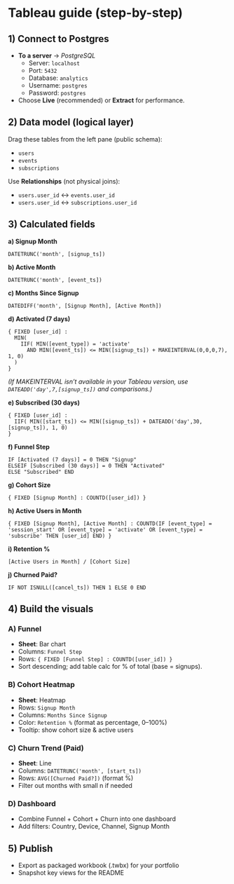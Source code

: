 # Tableau guide (step-by-step)

## 1) Connect to Postgres
- **To a server** → *PostgreSQL*
  - Server: `localhost`
  - Port: `5432`
  - Database: `analytics`
  - Username: `postgres`
  - Password: `postgres`
- Choose **Live** (recommended) or **Extract** for performance.

## 2) Data model (logical layer)
Drag these tables from the left pane (public schema):
- `users`
- `events`
- `subscriptions`

Use **Relationships** (not physical joins):
- `users.user_id` ↔ `events.user_id`
- `users.user_id` ↔ `subscriptions.user_id`

## 3) Calculated fields
**a) Signup Month**
```tableau
DATETRUNC('month', [signup_ts])
```

**b) Active Month**
```tableau
DATETRUNC('month', [event_ts])
```

**c) Months Since Signup**
```tableau
DATEDIFF('month', [Signup Month], [Active Month])
```

**d) Activated (7 days)**
```tableau
{ FIXED [user_id] :
  MIN(
    IIF( MIN([event_type]) = 'activate'
      AND MIN([event_ts]) <= MIN([signup_ts]) + MAKEINTERVAL(0,0,0,7), 1, 0)
  )
}
```
*(If MAKEINTERVAL isn’t available in your Tableau version, use `DATEADD('day',7,[signup_ts])` and comparisons.)*

**e) Subscribed (30 days)**
```tableau
{ FIXED [user_id] :
  IIF( MIN([start_ts]) <= MIN([signup_ts]) + DATEADD('day',30,[signup_ts]), 1, 0)
}
```

**f) Funnel Step**
```tableau
IF [Activated (7 days)] = 0 THEN "Signup"
ELSEIF [Subscribed (30 days)] = 0 THEN "Activated"
ELSE "Subscribed" END
```

**g) Cohort Size**
```tableau
{ FIXED [Signup Month] : COUNTD([user_id]) }
```

**h) Active Users in Month**
```tableau
{ FIXED [Signup Month], [Active Month] : COUNTD(IF [event_type] = 'session_start' OR [event_type] = 'activate' OR [event_type] = 'subscribe' THEN [user_id] END) }
```

**i) Retention %**
```tableau
[Active Users in Month] / [Cohort Size]
```

**j) Churned Paid?**
```tableau
IF NOT ISNULL([cancel_ts]) THEN 1 ELSE 0 END
```

## 4) Build the visuals
### A) Funnel
- **Sheet**: Bar chart
- Columns: `Funnel Step`
- Rows: `{ FIXED [Funnel Step] : COUNTD([user_id]) }`
- Sort descending; add table calc for % of total (base = signups).

### B) Cohort Heatmap
- **Sheet**: Heatmap
- Rows: `Signup Month`
- Columns: `Months Since Signup`
- Color: `Retention %` (format as percentage, 0–100%)
- Tooltip: show cohort size & active users

### C) Churn Trend (Paid)
- **Sheet**: Line
- Columns: `DATETRUNC('month', [start_ts])`
- Rows: `AVG([Churned Paid?])` (format %)
- Filter out months with small n if needed

### D) Dashboard
- Combine Funnel + Cohort + Churn into one dashboard
- Add filters: Country, Device, Channel, Signup Month

## 5) Publish
- Export as packaged workbook (.twbx) for your portfolio
- Snapshot key views for the README
